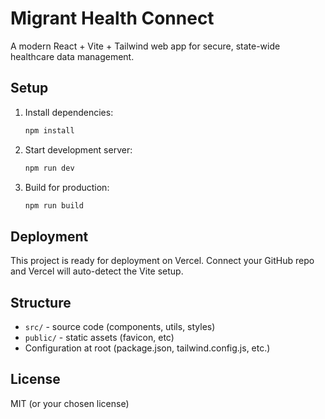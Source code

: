 # Migrant Health Connect

A modern React + Vite + Tailwind web app for secure, state-wide healthcare data management.

## Setup

1. Install dependencies:
    ```bash
    npm install
    ```
2. Start development server:
    ```bash
    npm run dev
    ```
3. Build for production:
    ```bash
    npm run build
    ```

## Deployment

This project is ready for deployment on Vercel. Connect your GitHub repo and Vercel will auto-detect the Vite setup.

## Structure

- `src/` - source code (components, utils, styles)
- `public/` - static assets (favicon, etc)
- Configuration at root (package.json, tailwind.config.js, etc.)

## License

MIT (or your chosen license)